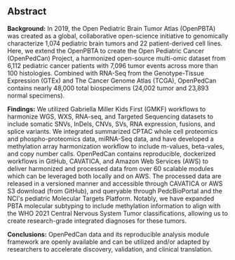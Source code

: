 ## Abstract
<!-- 250 words maximum for abstract. Abstract must be structured into separate sections: 1). Background; 2). Findings; 3). Conclusions. -->

**Background:** In 2019, the Open Pediatric Brain Tumor Atlas (OpenPBTA) was created as a global, collaborative open-science initiative to genomically characterize 1,074 pediatric brain tumors and 22 patient-derived cell lines. 
Here, we extend the OpenPBTA to create the Open Pediatric Cancer (OpenPedCan) Project, a harmonized open-source multi-omic dataset from 6,112 pediatric cancer patients with 7,096 tumor events across more than 100 histologies. 
Combined with RNA-Seq from the Genotype-Tissue Expression (GTEx) and The Cancer Genome Atlas (TCGA), OpenPedCan contains nearly 48,000 total biospecimens (24,002 tumor and 23,893 normal specimens).

<!-- A very brief preview of the data type(s) produced, the methods used, and information relevant to data validation -->
**Findings:** We utilized Gabriella Miller Kids First (GMKF) workflows to harmonize WGS, WXS, RNA-seq, and Targeted Sequencing datasets to include somatic SNVs, InDels, CNVs, SVs, RNA expression, fusions, and splice variants. 
We integrated summarized CPTAC whole cell proteomics and phospho-proteomics data, miRNA-Seq data, and have developed a methylation array harmonization workflow to include m-values, beta-vales, and copy number calls. 
OpenPedCan contains reproducible, dockerized workflows in GitHub, CAVATICA, and Amazon Web Services (AWS) to deliver harmonized and processed data from over 60 scalable modules which can be leveraged both locally and on AWS. 
The processed data are released in a versioned manner and accessible through CAVATICA or AWS S3 download (from GitHub), and queryable through PedcBioPortal and the NCI's pediatric Molecular Targets Platform. 
Notably, we have expanded PBTA molecular subtyping to include methylation information to align with the WHO 2021 Central Nervous System Tumor classifications, allowing us to create research-grade integrated diagnoses for these tumors.

<!-- A short summary of the potential uses of these data and implications for the field. -->
**Conclusions:** OpenPedCan data and its reproducible analysis module framework are openly available and can be utilized and/or adapted by researchers to accelerate discovery, validation, and clinical translation.





